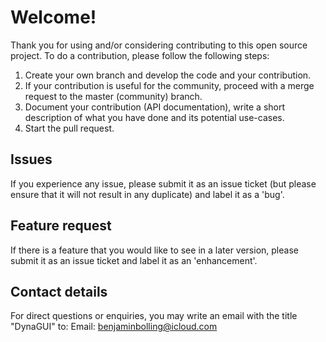 # Welcome!
Thank you for using and/or considering contributing to this open source project. To do a contribution, please follow the following steps:

1. Create your own branch and develop the code and your contribution.
2. If your contribution is useful for the community, proceed with a merge request to the master (community) branch.
3. Document your contribution (API documentation), write a short description of what you have done and its potential use-cases.
4. Start the pull request.

## Issues
If you experience any issue, please submit it as an issue ticket (but please ensure that it will not result in any duplicate) and label it as a 'bug'.

## Feature request
If there is a feature that you would like to see in a later version, please submit it as an issue ticket and label it as an 'enhancement'.

## Contact details
For direct questions or enquiries, you may write an email with the title "DynaGUI" to:
Email: benjaminbolling@icloud.com
